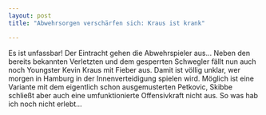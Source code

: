 ```yaml
---
layout: post
title: "Abwehrsorgen verschärfen sich: Kraus ist krank"

---
```


Es ist unfassbar! Der Eintracht gehen die Abwehrspieler aus... Neben den bereits bekannten Verletzten und dem gesperrten Schwegler fällt nun auch noch Youngster Kevin Kraus mit Fieber aus. Damit ist völlig unklar, wer morgen in Hamburg in der Innenverteidigung spielen wird. Möglich ist eine Variante mit dem eigentlich schon ausgemusterten Petkovic, Skibbe schließt aber auch eine umfunktionierte Offensivkraft nicht aus. So was hab ich noch nicht erlebt...


